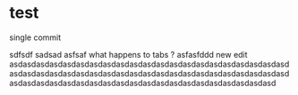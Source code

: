 # test

single commit

sdfsdf
sadsad
asfsaf
  what happens  to tabs  ?
asfasfddd
new edit
asdasdasdasdasdasdasdasdasdasdasdasdasdasdasdasdasdasdasdasdasdasdasdasdasdasdasdasdasdasdasdasdasdasdasdasdasdasdasdasdasdasdasdasdasdasdasdasdasdasdasdasdasdasdasdasdasdasdasdasdasdasd

